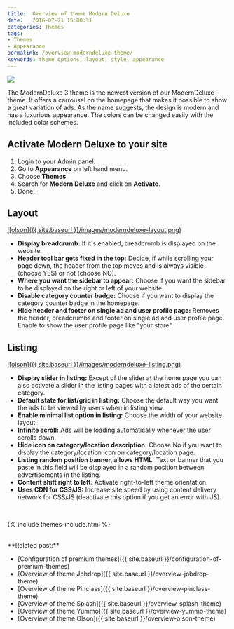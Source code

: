 ```yaml
---
title:  Overview of theme Modern Deluxe
date:   2016-07-21 15:00:31
categories: Themes
tags:
- Themes
- Appearance
permalink: /overview-moderndeluxe-theme/
keywords: theme options, layout, style, appearance
---
```

<a href="//cdn.yclas.com/images/cms/1501558088.realty-moderndeluxe.png" class="thumbnail gallery-item" data-gallery>
<img src="//cdn.yclas.com/images/cms/1501558088.realty-moderndeluxe.png">
</a>

The ModernDeluxe 3 theme is the newest version of our ModernDeluxe theme. It offers a carrousel on the homepage that makes it possible to show a great variation of ads. As the name suggests, the design is modern and has a luxurious appearance. The colors can be changed easily with the included color schemes.

## Activate Modern Deluxe to your site

1. Login to your Admin panel.
2. Go to **Appearance** on left hand menu.
3. Choose **Themes**.
4. Search for **Modern Deluxe** and click on **Activate**.
5. Done!

## Layout

<a href="{{ site.baseurl }}/images/moderndeluxe-layout.png" class="thumbnail gallery-item" data-gallery>
![olson]({{ site.baseurl }}/images/moderndeluxe-layout.png)
</a>

+ **Display breadcrumb:** If it's enabled, breadcrumb is displayed on the website.
+ **Header tool bar gets fixed in the top:** Decide, if while scrolling your page down, the header from the top moves and is always visible (choose YES) or not (choose NO).
+ **Where you want the sidebar to appear:** Choose if you want the sidebar to be displayed on the right or left of your website.
+ **Disable category counter badge:** Choose if you want to display the category counter badge in the homepage.
+ **Hide header and footer on single ad and user profile page:** Removes the header, breadcrumbs and footer on single ad and user profile page. Enable to show the user profile page like "your store".


## Listing

<a href="{{ site.baseurl }}/images/moderndeluxe-listing.png" class="thumbnail gallery-item" data-gallery>
![olson]({{ site.baseurl }}/images/moderndeluxe-listing.png)
</a>

+ **Display slider in listing:** Except of the slider at the home page you can also activate a slider in the listing pages with a latest ads of the certain category.
+ **Default state for list/grid in listing:** Choose the default way you want the ads to be viewed by users when in listing view.
+ **Enable minimal list option in listing:** Choose the width of your website layout.
+ **Infinite scroll:** Ads will be loading automatically whenever the user scrolls down.
+ **Hide icon on category/location description:** Choose No if you want to display the category/location icon on category/location page. 
+ **Listing random position banner, allows HTML:** Text or banner that you paste in this field will be displayed in a random position between advertisements in the listing.
+ **Content shift right to left:** Activate right-to-left theme orientation.
+ **Uses CDN for CSS/JS:** Increase site speed by using content delivery network for CSS/JS (deactivate this option if you get an error with JS).

<br>

{% include themes-include.html %}

<br>
**Related post:**

* [Configuration of premium themes]({{ site.baseurl }}/configuration-of-premium-themes)
* [Overview of theme Jobdrop]({{ site.baseurl }}/overview-jobdrop-theme)
* [Overview of theme Pinclass]({{ site.baseurl }}/overview-pinclass-theme)
* [Overview of theme Splash]({{ site.baseurl }}/overview-splash-theme)
* [Overview of theme Yummo]({{ site.baseurl }}/overview-yummo-theme)
* [Overview of theme Olson]({{ site.baseurl }}/overview-olson-theme)